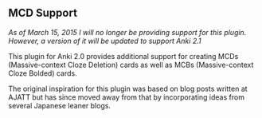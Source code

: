 MCD Support
-----------

*As of March 15, 2015 I will no longer be providing support for this plugin. However, a version of it will be updated to support Anki 2.1*

This plugin for Anki 2.0 provides additional support for creating MCDs (Massive-context Cloze Deletion) cards as well as MCBs (Massive-context Cloze Bolded) cards.

The original inspiration for this plugin was based on blog posts written at AJATT but has since moved away from that by incorporating ideas from several Japanese leaner blogs.
